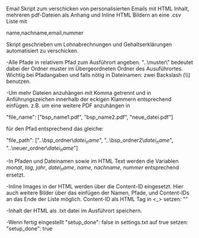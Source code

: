 Email Skript zum verschicken von personalisierten Emails mit
HTML Inhalt, mehreren pdf-Dateien als Anhang und Inline HTML Bildern an eine .csv Liste mit

name,nachname,email,nummer

Skript geschrieben um Lohnabrechnungen und Gehaltserklärungen automatisiert zu verschicken.

-Alle Pfade in relativem Pfad zum Ausführort angeben.
 "..\\muster\\" bedeutet dabei der Ordner muster im Übergeordneten Ordner des Ausuführortes.
 Wichtig bei Pfadangaben und falls nötig in Dateinamen: zwei Backslash (\\\\) benutzen.

-Um mehr Dateien anzuhängen mit Komma getrennt und in Anführungszeichen innerhalb der eckigen Klammern entsprechend einfügen.
 z.B. um eine weitere PDF anzuhängen in 
 
  "file_name": ["bsp_name1.pdf", "bsp_name2.pdf", "neue_datei.pdf"]
  
  für den Pfad entsprechend das gleiche:
  
  "file_path": ["..\\bsp_ordner\\$datei_name$", "..\\bsp_ordner2\\$datei_name$", "..\\neuer_ordner\\$datei_name$"]

-In Pfaden und Dateinamen sowie im HTML Text werden die Variablen $monat$, $tag$, $jahr$, $datei_name$, $name$, $nachname$, $nummer$
 entsprechend ersetzt.

-Inline Images in der HTML werden über die Content-ID eingesetzt. 
 Hier auch weitere Bilder über das einfügen der Namen, Pfade, und Content-IDs an das Ende der Liste möglich.
 Content-ID als HTML Tag in <_> setzen:
	"<beispielID>"

-Inhalt der HTML als .txt datei im Ausführort speichern.

-Wenn fertig eingestellt 
	"setup_done": false 
 in settings.txt auf true setzen: 
	"setup_done": true
